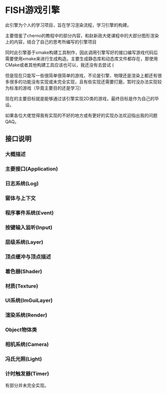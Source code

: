# FISH游戏引擎

此引擎为个人的学习项目，旨在学习渲染流程，学习引擎的构建。

主要借鉴了cherno的教程中的部分内容，和赵新政大佬课程中的大部分图形渲染上的内容，结合了自己的思考所编写的引擎项目

同时此引擎基于xmake构建工具制作，因此调用引擎写好的接口编写游戏代码后需要使用xmake来进行生成构造。主要生成静态库和动态库文件都存在，那使用CMake或者其他构建工具应该也可以，我还没有去尝试 (

但是现在只能写一些很简单很简单的游戏，不论是引擎、物理还是渲染上都还有很多很多的功能没有实现或未完全实现，且有些实现还需要打磨，暂时没办法实现较为标准的游戏（毕竟主要目的还是学习）

现在的主要目标就是能够通过该引擎实现2D类的游戏，最终目标是作为自己的毕设。

如果各位大佬觉得我有实现的不好的地方或有更好的实现办法欢迎指出我的问题QAQ。

## 接口说明
### 大概描述
### 主要接口(Application)
### 日志系统(Log)
### 窗体与上下文
### 程序事件系统(Event)
### 按键输入监听(Input)
### 层级系统(Layer)
### 顶点缓冲与顶点描述
### 着色器(Shader)
### 材质(Texture)
### UI系统(ImGuiLayer)
### 渲染系统(Render)
### Object物体类
### 相机系统(Camera)
### 冯氏光照(Light)
### 计时触发器(Timer)

有部分并未完全实现。